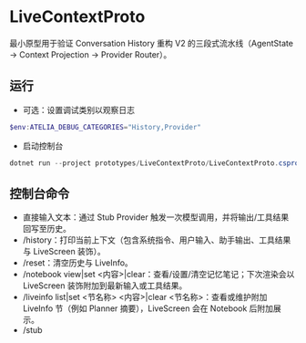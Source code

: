 # LiveContextProto

最小原型用于验证 Conversation History 重构 V2 的三段式流水线（AgentState → Context Projection → Provider Router）。

## 运行

- 可选：设置调试类别以观察日志

```powershell
$env:ATELIA_DEBUG_CATEGORIES="History,Provider"
```

- 启动控制台

```powershell
dotnet run --project prototypes/LiveContextProto/LiveContextProto.csproj
```

## 控制台命令
- 直接输入文本：通过 Stub Provider 触发一次模型调用，并将输出/工具结果回写至历史。
- /history：打印当前上下文（包含系统指令、用户输入、助手输出、工具结果与 LiveScreen 装饰）。
- /reset：清空历史与 LiveInfo。
- /notebook view|set <内容>|clear：查看/设置/清空记忆笔记；下次渲染会以 LiveScreen 装饰附加到最新输入或工具结果。
- /liveinfo list|set <节名称> <内容>|clear <节名称>：查看或维护附加 LiveInfo 节（例如 Planner 摘要），LiveScreen 会在 Notebook 后附加展示。
- /stub <script> [文本]：使用指定脚本触发一次调用；未提供文本时直接使用当前上下文。
  - 内置脚本：default、fail、multi（位于 `Provider/StubScripts`）。
- /tool sample|fail：追加模拟工具结果（与 Provider 独立）。
- /demo conversation：构造一段示例对话与 Notebook 快照。
- /exit：退出。

## 结构
- `State/`：AgentState 与 HistoryEntry 分层（ModelInput/ModelOutput/ToolResults），`RenderLiveContext()` 负责上下文投影与 LiveScreen 装饰。
- `Provider/`：
  - `IProviderClient`：统一模型调用接口（返回 `IAsyncEnumerable<ModelOutputDelta>`）。
  - `ProviderRouter`：按策略选择 Provider，并生成 `ModelInvocationDescriptor`。
  - `ModelOutputAccumulator`：聚合 delta → `ModelOutputEntry`/`ToolResultsEntry`，并回填 `TokenUsage` 元数据。
  - `Stub/StubProviderClient`：从 JSON 脚本产生增量，支持占位符 `{{last_user_input}}`。

## 测试

```powershell
dotnet test prototypes/LiveContextProto.Tests/Atelia.LiveContextProto.Tests.csproj
```

覆盖点：
- 时间戳注入与上下文顺序
- LiveScreen 装饰只应用于最新一条可装饰消息
- 增量聚合（内容/工具调用/TokenUsage）与错误路径（仅 ExecuteError）
